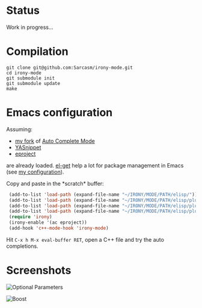 Status
======

Work in progress...

Compilation
===========

    git clone git@github.com:Sarcasm/irony-mode.git
    cd irony-mode        
    git submodule init
    git submodule update
    make

Emacs configuration
===================

Assuming:

* [my fork](https://github.com/Sarcasm/auto-complete/) of
  [Auto Complete Mode](http://cx4a.org/software/auto-complete/)
* [YASnippet](http://code.google.com/p/yasnippet/)
* [eproject](https://github.com/jrockway/eproject)

are already loaded. [el-get](https://github.com/dimitri/el-get) help a
lot for package management in Emacs (see
[my configuration](https://github.com/Sarcasm/.emacs.d/blob/master/sarcasm-elisp/sarcasm-el-get.el)).

Copy and paste in the \*scratch\* buffer:

~~~~~ el
 (add-to-list 'load-path (expand-file-name "~/IRONY/MODE/PATH/elisp/"))
 (add-to-list 'load-path (expand-file-name "~/IRONY/MODE/PATH/elisp/plugins/"))
 (add-to-list 'load-path (expand-file-name "~/IRONY/MODE/PATH/elisp/plugins/posn-on-screen"))
 (add-to-list 'load-path (expand-file-name "~/IRONY/MODE/PATH/elisp/plugins/popup-frame"))
 (require 'irony)
 (irony-enable '(ac eproject))
 (add-hook 'c++-mode-hook 'irony-mode)
~~~~~

Hit `C-x h M-x eval-buffer RET`, open a C++ file and try the auto completions.

Screenshots
===========

![Optional Parameters](./irony-mode/raw/master/screenshots/optional-parameters.png)

![Boost](./irony-mode/raw/master/screenshots/boost-example.png)

